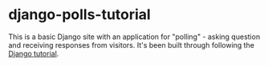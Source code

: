 # django-polls-tutorial
This is a basic Django site with an application for "polling" - asking question and receiving responses from visitors.
It's been built through following the [Django tutorial](https://docs.djangoproject.com/en/1.11/intro/tutorial01/).
